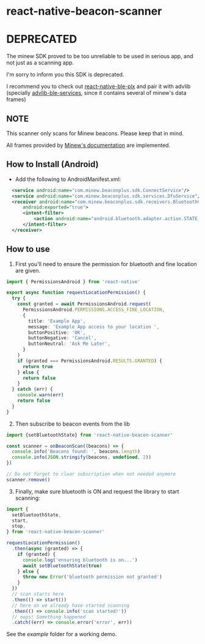 # react-native-beacon-scanner

# DEPRECATED

The minew SDK proved to be too unreliable to be used in serious app, and not just as a scanning app.

I'm sorry to inform you this SDK is deprecated.

I recommend you to check out [react-native-ble-plx](https://github.com/dotintent/react-native-ble-plx) and pair it with advlib (specially [advlib-ble-services](https://github.com/reelyactive/advlib-ble-services), since it contains several of minew's data frames)

## NOTE

This scanner only scans for Minew beacons. Please keep that in mind.

All frames provided by [Minew's documentation](https://docs.beaconyun.com/Android/Android_BeaconPlus_Software_Development_Kit_Guide.html#start-developing) are implemented.

## How to Install (Android)

* Add the following to AndroidManifest.xml:

```xml
  <service android:name="com.minew.beaconplus.sdk.ConnectService"/>
  <service android:name="com.minew.beaconplus.sdk.services.DfuService"/>
  <receiver android:name="com.minew.beaconplus.sdk.receivers.BluetoothChangedReceiver"
      android:exported="true">
      <intent-filter>
          <action android:name="android.bluetooth.adapter.action.STATE_CHANGED"/>
      </intent-filter>
  </receiver>
```

## How to use

1. First you'll need to ensure the permission for bluetooth and fine location are given.

```typescript
import { PermissionsAndroid } from 'react-native'

export async function requestLocationPermission() {
  try {
    const granted = await PermissionsAndroid.request(
      PermissionsAndroid.PERMISSIONS.ACCESS_FINE_LOCATION,
      {
        title: 'Example App',
        message: 'Example App access to your location ',
        buttonPositive: 'OK',
        buttonNegative: 'Cancel',
        buttonNeutral: 'Ask Me Later',
      }
    )
    if (granted === PermissionsAndroid.RESULTS.GRANTED) {
      return true
    } else {
      return false
    }
  } catch (err) {
    console.warn(err)
    return false
  }
}
```

2. Then subscribe to beacon events from the lib

```typescript
import {setBluetoothState} from 'react-native-beacon-scanner'

const scanner = onBeaconScan((beacons) => {
  console.info('Beacons found: ', beacons.length)
  console.info(JSON.stringify(beacons, undefined, 2))
})

// Do not forget to clear subscription when not needed anymore
scanner.remove()
```

3. Finally, make sure bluetooth is ON and request the library to start scanning:

```typescript
import {
  setBluetoothState,
  start,
  stop,
} from 'react-native-beacon-scanner'

requestLocationPermission()
  .then(async (granted) => {
    if (granted) {
      console.log('ensuring bluetooth is on...')
      await setBluetoothState(true)
    } else {
      throw new Error('bluetooth permission not granted')
    }
  })
  // scan starts here
  .then(() => start())
  // here on we already have started scanning
  .then(() => console.info('scan started!'))
  // oops! Something happened
  .catch((err) => console.error('error', err))
```


See the _example_ folder for a working demo.
